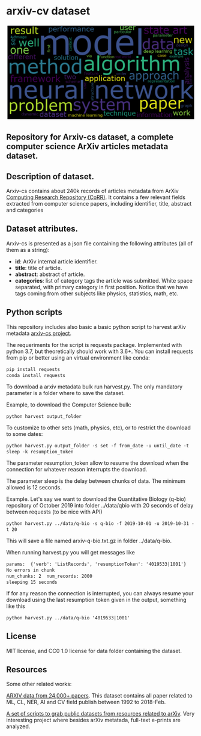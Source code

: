 # arxiv-cv dataset

![alt text](images/dataset_image.png)


## Repository for Arxiv-cs dataset, a complete computer science ArXiv articles metadata dataset.

## Description of dataset.

Arxiv-cs contains about 240k records of articles metadata from ArXiv [Computing Research Repository (CoRR)](https://arxiv.org/corr). It contains a few relevant fields extracted from computer science papers, including identifier, title, abstract and categories

## Dataset attributes.

Arxiv-cs is presented as a json file containing the following attributes (all of them as a string):

* **id**: ArXiv internal article identifier.
* **title**: title of article.
* **abstract**: abstract of article.
* **categories**: list of category tags the article was submitted. White space separated, with primary category in first position. Notice that we have tags coming from other subjects like physics, statistics, math, etc.

## Python scripts

This repository includes also basic a basic python script to harvest arXiv metadata [arxiv-cs project](archiv_cs/).

The requeriments for the script is requests package. Implemented with python 3.7, but theoretically should work with 3.6+. You can install requests from pip or better using an virtual environment like conda:

    pip install requests
    conda install requests

To download a arxiv metadata bulk run harvest.py. The only mandatory parameter is a folder where to save the dataset.

Example, to download the Computer Science bulk:

    python harvest output_folder

To customize to other sets (math, physics, etc), or to restrict the download to some dates:

    python harvest.py output_folder -s set -f from_date -u until_date -t sleep -k resumption_token
    
The parameter resumption_token allow to resume the download when the connection for whatever reason interrupts the download.

The parameter sleep is the delay between chunks of data. The minimum allowed is 12 seconds.

Example. Let's say we want to download the Quantitative Biology (q-bio) repository of October 2019 into folder ../data/qbio with 20 seconds of delay between requests (to be nice with API)

    python harvest.py ../data/q-bio -s q-bio -f 2019-10-01 -u 2019-10-31 -t 20  

This will save a file named arxiv-q-bio.txt.gz in folder ../data/q-bio. 

When running harvest.py you will get messages like

    params:  {'verb': 'ListRecords', 'resumptionToken': '4019533|1001'}
    No errors in chunk
    num_chunks: 2  num_records: 2000
    sleeping 15 seconds

If for any reason the connection is interrupted, you can always resume your download using the last resumption token given in the output, something like this

    python harvest.py ../data/q-bio '4019533|1001'

## License

MIT license, and CC0 1.0 license for data folder containing the dataset.
## Resources

Some other related works:

[ARXIV data from 24,000+ papers](https://www.kaggle.com/neelshah18/arxivdataset). This dataset contains all paper related to ML, CL, NER, AI and CV field publish between 1992 to 2018-Feb.

[A set of scripts to grab public datasets from resources related to arXiv](https://github.com/mattbierbaum/arxiv-public-datasets). Very interesting project where besides arXiv metatada, full-text e-prints are analyzed.
